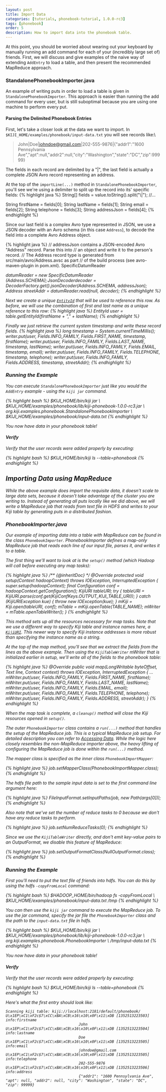 ```yaml
---
layout: post
title: Import Data
categories: [tutorials, phonebook-tutorial, 1.0.0-rc3]
tags: [phonebook]
order: 5
description: How to import data into the phonebook table.
---
```


At this point, you should be worried about wearing out your keyboard
by manually running an add command for each of your (incredibly large set of)
friends. First, we will discuss and give examples of the naive way of extending `AddEntry`
to load a table, and then present the recommended MapReduce approach.

### StandalonePhonebookImporter.java
An example of writing puts in order to load a table is given in
`StandalonePhonebookImporter`. This approach is easier than running the add command
for every user, but is still suboptimal because you are using one machine to perform every put.

#### Parsing the Delimited Phonebook Entries
First, let's take a closer look at the data we want to import.  In
`$KIJI_HOME/examples/phonebook/input-data.txt` you will see records like:\

> John|Doe|johndoe@gmail.com|202-555-9876|{"addr1":"1600 Pennsylvania Ave","apt":null,"addr2":null,"city":"Washington","state":"DC","zip":99999}

The fields in each record are delimited by a "|", the last field is actually
 a complete JSON Avro record representing an address.

At the top of the `importLine(...)` method in `StandalonePhonebookImporter`,  you'll
see we're using a delimiter to split up the record into its' specific fields:
{% highlight java %}
String[] fields = value.toString().split("\\|");
//...

String firstName = fields[0];
String lastName = fields[1];
String email = fields[2];
String telephone = fields[3];
String addressJson = fields[4];
{% endhighlight %}

Since our last field is a complex Avro type represented in JSON, we use a JSON decoder
with an Avro schema (in this case `Address`), to decode the field into a complete Avro Address
object.

{% highlight java %}
// addressJson contains a JSON-encoded Avro "Address" record. Parse this into
// an object and write it to the person's record.
// The Address record type is generated from src/main/avro/Address.avsc as part
// of the build process (see avro-maven-plugin in pom.xml).
SpecificDatumReader<Address> datumReader =
    new SpecificDatumReader<Address>(Address.SCHEMA$);
JsonDecoder decoder =
    DecoderFactory.get().jsonDecoder(Address.SCHEMA$, addressJson);
Address streetAddr = datumReader.read(null, decoder);
{% endhighlight %}

Next we create a unique [`EntityId`]({{site.api_url}}/EntityId.html) that will be used to reference this row.  As before, we will use
the combination of first and last name as a unique reference to this row:
{% highlight java %}
EntityId user = table.getEntityId(firstName + "," + lastName);
{% endhighlight %}

Finally we just retrieve the current system timestamp and write these record fields.
{% highlight java %}
long timestamp = System.currentTimeMillis();
writer.put(user, Fields.INFO_FAMILY, Fields.FIRST_NAME, timestamp, firstName);
writer.put(user, Fields.INFO_FAMILY, Fields.LAST_NAME, timestamp, lastName);
writer.put(user, Fields.INFO_FAMILY, Fields.EMAIL, timestamp, email);
writer.put(user, Fields.INFO_FAMILY, Fields.TELEPHONE, timestamp, telephone);
writer.put(user, Fields.INFO_FAMILY, Fields.ADDRESS, timestamp, streetAddr);
{% endhighlight %}

### Running the Example
You can execute `StandalonePhonebookImporter` just like you would the `AddEntry`
example - using the `kiji jar` command.

<div class="userinput">
{% highlight bash %}
$KIJI_HOME/bin/kiji jar \
    $KIJI_HOME/examples/phonebook/lib/kiji-phonebook-1.0.0-rc3.jar \
    org.kiji.examples.phonebook.StandalonePhonebookImporter \
    $KIJI_HOME/examples/phonebook/input-data.txt
{% endhighlight %}
</div>

You now have data in your phonebook table!

#### Verify
Verify that the user records were added properly by executing:

<div class="userinput">
{% highlight bash %}
$KIJI_HOME/bin/kiji ls --table=phonebook
{% endhighlight %}
</div>

## Importing Data using MapReduce
While the above example does import the requisite data, it doesn't scale to large
data sets, because it doesn't take advantage of the cluster you are writing to.
Instead of generating all puts locally like we did above, we will write a MapReduce
job that reads from text file in HDFS and writes to your Kiji table by generating
puts in a distributed fashion.

### PhonebookImporter.java
Our example of importing data into a table with MapReduce can be found in the class
`PhonebookImporter`. PhonebookImporter defines a map-only MapReduce job that reads each
line of our input file, parses it, and writes it to a table.

The first thing we'll want to look at is the `setup()` method (which Hadoop will call before
executing any map tasks):

{% highlight java %}
/** {@inheritDoc} */
@Override
protected void setup(Context hadoopContext)
    throws IOException, InterruptedException {
  super.setup(hadoopContext);
  final Configuration conf = hadoopContext.getConfiguration();
  KijiURI tableURI;
  try {
    tableURI = KijiURI.parse(conf.get(KijiConfKeys.OUTPUT_KIJI_TABLE_URI));
  } catch (KijiURIException kue) {
    throw new IOException(kue);
  }
  mKiji = Kiji.open(tableURI, conf);
  mTable = mKiji.openTable(TABLE_NAME);
  mWriter = mTable.openTableWriter();
}
{% endhighlight %}

This method sets up all the resources necessary for map tasks. Note that we use a different
way to specify Kiji table and instance names here, a [`KijiURI`]({{site.api_url}}KijiURI.html).
This newer way to specify Kiji instance addresses is more robust than specifying the instance
name as a string.

At the top of the map method, you'll see that we extract the fields from the lines as the above
example.  Then using the `KijiTableWriter` mWriter that is initialized earlier in setup,
we'll write all of the fields to the phonebook table:

{% highlight java %}
@Override
public void map(LongWritable byteOffset, Text line, Context context)
    throws IOException, InterruptedException {
  ...
  mWriter.put(user, Fields.INFO_FAMILY, Fields.FIRST_NAME, firstName);
  mWriter.put(user, Fields.INFO_FAMILY, Fields.LAST_NAME, lastName);
  mWriter.put(user, Fields.INFO_FAMILY, Fields.EMAIL, email);
  mWriter.put(user, Fields.INFO_FAMILY, Fields.TELEPHONE, telephone);
  mWriter.put(user, Fields.INFO_FAMILY, Fields.ADDRESS, streetAddr);
}
{% endhighlight %}

When the map task is complete, a `cleanup()` method will close the Kiji resources opened
in `setup()`.

The outer `PhonebookImporter` class contains a `run(...)` method that handles the setup
of the MapReduce job.  This is a typical MapReduce job setup. For detailed description
you can refer to [Accessing Data]({{site.userguide_url}}/accessing-data/).  While the
logic here closely resembles the non-MapReduce importer above, the heavy lifting of
configuring the MapReduce job is done within the `run(...)` method.

The mapper class is specified as the inner class `PhonebookImportMapper`:

{% highlight java %}
job.setMapperClass(PhonebookImportMapper.class);
{% endhighlight %}

The hdfs file path to the sample input data is set to the first command line argument here:

{% highlight java %}
FileInputFormat.setInputPaths(job, new Path(args[0]));
{% endhighlight %}

Also note that we've set the number of reduce tasks to 0 because  we don't have
any reduce tasks to perform.

{% highlight java %}
job.setNumReduceTasks(0);
{% endhighlight %}

Since we use the `KijiTableWriter` directly, and don't emit key-value pairs to an
OutputFormat, we disable this feature of MapReduce:

{% highlight java %}
job.setOutputFormatClass(NullOutputFormat.class);
{% endhighlight %}

### Running the Example
First you'll need to put the text file of friends into hdfs.  You can do this
by using the hdfs `-copyFromLocal` command:

<div class="userinput">
{% highlight bash %}
$HADOOP_HOME/bin/hadoop fs -copyFromLocal \
    $KIJI_HOME/examples/phonebook/input-data.txt /tmp
{% endhighlight %}
</div>

You can then use the `kiji jar` command to execute the MapReduce job.  To use
the jar command, specify the jar file the `PhonebookImporter` class and the
path to the `input-data.txt` file in hdfs.

<div class="userinput">
{% highlight bash %}
$KIJI_HOME/bin/kiji jar \
    $KIJI_HOME/examples/phonebook/lib/kiji-phonebook-1.0.0-rc3.jar \
    org.kiji.examples.phonebook.PhonebookImporter \
    /tmp/input-data.txt
{% endhighlight %}
</div>

You now have data in your phonebook table!

#### Verify
Verify that the user records were added properly by executing:

<div class="userinput">
{% highlight bash %}
$KIJI_HOME/bin/kiji ls --table=phonebook
{% endhighlight %}
</div>

Here's what the first entry should look like:

    Scanning kiji table: kiji://localhost:2181/default/phonebook/
    U\x1EP\xC1\xF2c$7\xCC\xBA\xCB\x16\x10\x0F\x11\xDB [1352513223503] info:firstname
                                     John
    U\x1EP\xC1\xF2c$7\xCC\xBA\xCB\x16\x10\x0F\x11\xDB [1352513223504] info:lastname
                                     Doe
    U\x1EP\xC1\xF2c$7\xCC\xBA\xCB\x16\x10\x0F\x11\xDB [1352513223505] info:email
                                     johndoe@gmail.com
    U\x1EP\xC1\xF2c$7\xCC\xBA\xCB\x16\x10\x0F\x11\xDB [1352513223505] info:telephone
                                     202-555-9876
    U\x1EP\xC1\xF2c$7\xCC\xBA\xCB\x16\x10\x0F\x11\xDB [1352513223506] info:address
                                     {"addr1": "1600 Pennsylvania Ave", "apt": null, "addr2": null, "city": "Washington", "state": "DC", "zip": 99999}
